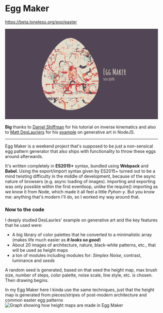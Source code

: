 # Egg Maker

<https://beta.loneless.org/exp/easter>

![Egg Maker Image](https://github.com/LonelessCodes/EggMaker/raw/master/images/screenshot.png "Egg Maker Screenshot")

**Big** thanks to [Daniel Shiffman](http://shiffman.net) for his tutorial on inverse kinematics and also to [Matt DesLauriers](http://mattdesl.svbtle.com) for his [example](http://color-wander.surge.sh) on generative art in NodeJS.

---

Egg Maker is a weekend project that's supposed to be just a non-sensical egg pattern generator that also ships with functionality to throw these eggs around afterwards.

It's written completely in **ES2015+** syntax, bundled using **Webpack** and **Babel**. Using the export/import syntax given by ES2015+ turned out to be a mind twisting difficulty in the middle of development, because of the async nature of browsers (e.g. async loading of images). Importing and exporting was only possible within the first eventloop, unlike the require() importing as we know it from Node, which made it all feel a little *Pyhon-y*. But you know me: anything that's modern I'll do, so I worked my way around that.

### Now to the code

I deeply studied DesLauries' example on generative art and the key features that he used were: 
+ A big library of color palettes that he converted to a minimalistic array (makes life much easier as ***it looks so good***)
+ About 20 images of architecture, nature, black-white patterns, etc., that will be used as height maps
+ a ton of modules including modules for: *Simplex Noise*, contrast, luminance and *seeds*

A random seed is generated, based on that seed the height map, max brush size, number of steps, color palette, noise scale, line style, etc. is chosen. Then drawing begins.

In my Egg Maker here I kinda use the same techniques, just that the height map is generated from pieces/stripes of post-modern architecture and common easter egg patterns
![Graph showing how height maps are made in Egg Maker](https://github.com/LonelessCodes/EggMaker/raw/master/images/heightmap.png "How the height maps are made")

```javascript

```